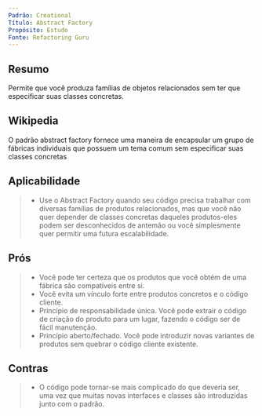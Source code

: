 ```yaml
---
Padrão: Creational
Título: Abstract Factory
Propósito: Estudo
Fonte: Refactoring Guru
---
```


## Resumo

Permite que você produza famílias de objetos relacionados sem ter que especificar suas classes concretas.


## Wikipedia

O padrão abstract factory fornece uma maneira de encapsular um grupo de fábricas individuais que possuem um tema comum sem especificar suas classes concretas


## Aplicabilidade

> * Use o Abstract Factory quando seu código precisa trabalhar com diversas famílias de produtos relacionados, mas que você não quer depender de classes 
> concretas daqueles produtos-eles podem ser desconhecidos de antemão ou você simplesmente quer permitir uma futura escalabilidade.


## Prós

> * Você pode ter certeza que os produtos que você obtém de uma fábrica são compatíveis entre si.
> * Você evita um vínculo forte entre produtos concretos e o código cliente.
> * Princípio de responsabilidade única. Você pode extrair o código de criação do produto para um lugar, fazendo o código ser de fácil manutenção.
> * Princípio aberto/fechado. Você pode introduzir novas variantes de produtos sem quebrar o código cliente existente.


## Contras

> * O código pode tornar-se mais complicado do que deveria ser, uma vez que muitas novas interfaces e classes são introduzidas junto com o padrão.
